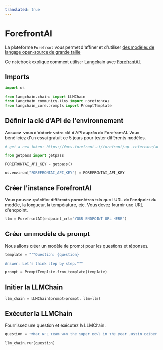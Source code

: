 ```yaml
---
translated: true
---
```


# ForefrontAI

La plateforme `Forefront` vous permet d'affiner et d'utiliser [des modèles de langage open-source de grande taille](https://docs.forefront.ai/forefront/master/models).

Ce notebook explique comment utiliser Langchain avec [ForefrontAI](https://www.forefront.ai/).

## Imports

```python
import os

from langchain.chains import LLMChain
from langchain_community.llms import ForefrontAI
from langchain_core.prompts import PromptTemplate
```

## Définir la clé d'API de l'environnement

Assurez-vous d'obtenir votre clé d'API auprès de ForefrontAI. Vous bénéficiez d'un essai gratuit de 5 jours pour tester différents modèles.

```python
# get a new token: https://docs.forefront.ai/forefront/api-reference/authentication

from getpass import getpass

FOREFRONTAI_API_KEY = getpass()
```

```python
os.environ["FOREFRONTAI_API_KEY"] = FOREFRONTAI_API_KEY
```

## Créer l'instance ForefrontAI

Vous pouvez spécifier différents paramètres tels que l'URL de l'endpoint du modèle, la longueur, la température, etc. Vous devez fournir une URL d'endpoint.

```python
llm = ForefrontAI(endpoint_url="YOUR ENDPOINT URL HERE")
```

## Créer un modèle de prompt

Nous allons créer un modèle de prompt pour les questions et réponses.

```python
template = """Question: {question}

Answer: Let's think step by step."""

prompt = PromptTemplate.from_template(template)
```

## Initier la LLMChain

```python
llm_chain = LLMChain(prompt=prompt, llm=llm)
```

## Exécuter la LLMChain

Fournissez une question et exécutez la LLMChain.

```python
question = "What NFL team won the Super Bowl in the year Justin Beiber was born?"

llm_chain.run(question)
```
